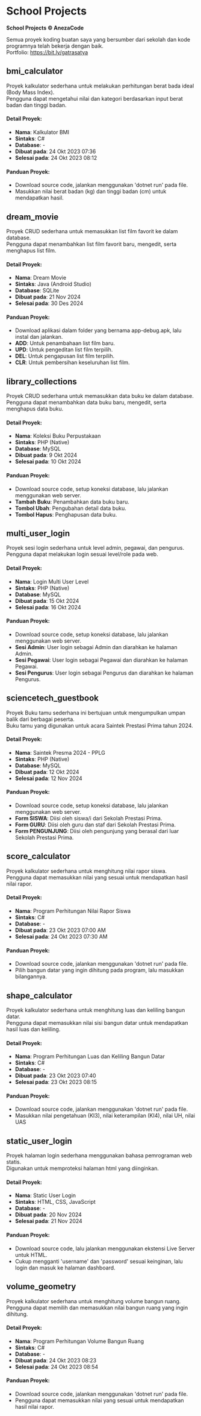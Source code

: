 # School Projects

**School Projects © AnezaCode**  

Semua proyek koding buatan saya yang bersumber dari sekolah dan kode programnya telah bekerja dengan baik.  
Portfolio: https://bit.ly/gatrasatya


## bmi_calculator

Proyek kalkulator sederhana untuk melakukan perhitungan berat bada ideal (Body Mass Index).  
Pengguna dapat mengetahui nilai dan kategori berdasarkan input berat badan dan tinggi badan.

#### Detail Proyek:
- **Nama**: Kalkulator BMI
- **Sintaks**: C#
- **Database**: -
- **Dibuat pada**: 24 Okt 2023 07:36
- **Selesai pada**: 24 Okt 2023 08:12

#### Panduan Proyek:
- Download source code, jalankan menggunakan 'dotnet run' pada file.
- Masukkan nilai berat badan (kg) dan tinggi badan (cm) untuk mendapatkan hasil.


## dream_movie

Proyek CRUD sederhana untuk memasukkan list film favorit ke dalam database.  
Pengguna dapat menambahkan list film favorit baru, mengedit, serta menghapus list film.

#### Detail Proyek:
- **Nama**: Dream Movie
- **Sintaks**: Java (Android Studio)
- **Database**: SQLite
- **Dibuat pada**: 21 Nov 2024
- **Selesai pada**: 30 Des 2024

#### Panduan Proyek:
- Download aplikasi dalam folder yang bernama app-debug.apk, lalu instal dan jalankan.
- **ADD**: Untuk penambahaan list film baru.
- **UPD**: Untuk pengeditan list film terpilih.
- **DEL**: Untuk pengapusan list film terpilih.
- **CLR**: Untuk pembersihan keseluruhan list film.


## library_collections

Proyek CRUD sederhana untuk memasukkan data buku ke dalam database.  
Pengguna dapat menambahkan data buku baru, mengedit, serta menghapus data buku.

#### Detail Proyek:
- **Nama**: Koleksi Buku Perpustakaan
- **Sintaks**: PHP (Native)
- **Database**: MySQL
- **Dibuat pada**: 9 Okt 2024
- **Selesai pada**: 10 Okt 2024

#### Panduan Proyek:
- Download source code, setup koneksi database, lalu jalankan menggunakan web server.
- **Tambah Buku**: Penambahkan data buku baru.
- **Tombol Ubah**: Pengubahan detail data buku.
- **Tombol Hapus**: Penghapusan data buku.


## multi_user_login

Proyek sesi login sederhana untuk level admin, pegawai, dan pengurus.  
Pengguna dapat melakukan login sesuai level/role pada web.

#### Detail Proyek:
- **Nama**: Login Multi User Level
- **Sintaks**: PHP (Native)
- **Database**: MySQL
- **Dibuat pada**: 15 Okt 2024
- **Selesai pada**: 16 Okt 2024

#### Panduan Proyek:
- Download source code, setup koneksi database, lalu jalankan menggunakan web server.
- **Sesi Admin**: User login sebagai Admin dan diarahkan ke halaman Admin.
- **Sesi Pegawai**: User login sebagai Pegawai dan diarahkan ke halaman Pegawai.
- **Sesi Pengurus**: User login sebagai Pengurus dan diarahkan ke halaman Pengurus.


## sciencetech_guestbook

Proyek Buku tamu sederhana ini bertujuan untuk mengumpulkan umpan balik dari berbagai peserta.  
Buku tamu yang digunakan untuk acara Saintek Prestasi Prima tahun 2024.  

#### Detail Proyek:
- **Nama**: Saintek Presma 2024 - PPLG
- **Sintaks**: PHP (Native)
- **Database**: MySQL
- **Dibuat pada**: 12 Okt 2024
- **Selesai pada**: 12 Nov 2024

#### Panduan Proyek:
- Download source code, setup koneksi database, lalu jalankan menggunakan web server.
- **Form SISWA**: Diisi oleh siswa/i dari Sekolah Prestasi Prima.
- **Form GURU**: Diisi oleh guru dan staf dari Sekolah Prestasi Prima.
- **Form PENGUNJUNG**: Diisi oleh pengunjung yang berasal dari luar Sekolah Prestasi Prima.


## score_calculator

Proyek kalkulator sederhana untuk menghitung nilai rapor siswa.  
Pengguna dapat memasukkan nilai yang sesuai untuk mendapatkan hasil nilai rapor.

#### Detail Proyek:
- **Nama**: Program Perhitungan Nilai Rapor Siswa
- **Sintaks**: C#
- **Database**: -
- **Dibuat pada**: 23 Okt 2023 07:00 AM
- **Selesai pada**: 24 Okt 2023 07:30 AM

#### Panduan Proyek:
- Download source code, jalankan menggunakan 'dotnet run' pada file.
- Pilih bangun datar yang ingin dihitung pada program, lalu masukkan bilangannya.


## shape_calculator

Proyek kalkulator sederhana untuk menghitung luas dan keliling bangun datar.  
Pengguna dapat memasukkan nilai sisi bangun datar untuk mendapatkan hasil luas dan keliling.

#### Detail Proyek:
- **Nama**: Program Perhitungan Luas dan Keliling Bangun Datar
- **Sintaks**: C#
- **Database**: -
- **Dibuat pada**: 23 Okt 2023 07:40
- **Selesai pada**: 23 Okt 2023 08:15

#### Panduan Proyek:
- Download source code, jalankan menggunakan 'dotnet run' pada file.
- Masukkan nilai pengetahuan (KI3), nilai keterampilan (KI4), nilai UH, nilai UAS


## static_user_login

Proyek halaman login sederhana menggunakan bahasa pemrograman web statis.  
Digunakan untuk memproteksi halaman html yang diinginkan.

#### Detail Proyek:
- **Nama**: Static User Login
- **Sintaks**: HTML, CSS, JavaScript
- **Database**: -
- **Dibuat pada**: 20 Nov 2024
- **Selesai pada**: 21 Nov 2024

#### Panduan Proyek:
- Download source code, lalu jalankan menggunakan ekstensi Live Server untuk HTML.
- Cukup mengganti 'username' dan 'password' sesuai keinginan, lalu login dan masuk ke halaman dashboard.


## volume_geometry

Proyek kalkulator sederhana untuk menghitung volume bangun ruang.  
Pengguna dapat memilih dan memasukkan nilai bangun ruang yang ingin dihitung.

#### Detail Proyek:
- **Nama**: Program Perhitungan Volume Bangun Ruang
- **Sintaks**: C#
- **Database**: -
- **Dibuat pada**: 24 Okt 2023 08:23
- **Selesai pada**: 24 Okt 2023 08:54

#### Panduan Proyek:
- Download source code, jalankan menggunakan 'dotnet run' pada file.
- Pengguna dapat memasukkan nilai yang sesuai untuk mendapatkan hasil nilai rapor.

